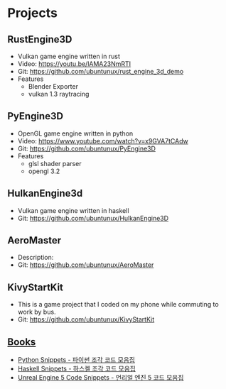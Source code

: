 # Projects

## RustEngine3D
- Vulkan game engine written in rust
- Video: https://youtu.be/lAMA23NmRTI
- Git: https://github.com/ubuntunux/rust_engine_3d_demo
- Features
    - Blender Exporter
    - vulkan 1.3 raytracing

## PyEngine3D
- OpenGL game engine written in python
- Video: https://www.youtube.com/watch?v=x9GVA7tCAdw
- Git: https://github.com/ubuntunux/PyEngine3D
- Features
    - glsl shader parser
    - opengl 3.2

## HulkanEngine3d
- Vulkan game engine written in haskell
- Git: https://github.com/ubuntunux/HulkanEngine3D
 
## AeroMaster
- Description: 
- Git: https://github.com/ubuntunux/AeroMaster
 
## KivyStartKit
- This is a game project that I coded on my phone while commuting to work by bus.
- Git: https://github.com/ubuntunux/KivyStartKit


## [Books](https://wikidocs.net/profile/info/book/2414)
- [Python Snippets - 파이썬 조각 코드 모음집](https://wikidocs.net/book/536)
- [Haskell Snippets - 하스켈 조각 코드 모음집](https://wikidocs.net/book/820)
- [Unreal Engine 5 Code Snippets - 언리얼 엔진 5 코드 모음집](https://wikidocs.net/book/9347)
